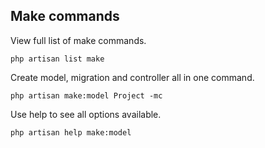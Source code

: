## Make commands

View full list of make commands.

```
php artisan list make
```

Create model, migration and controller all in one command.

```
php artisan make:model Project -mc
```

Use help to see all options available.

```
php artisan help make:model
```